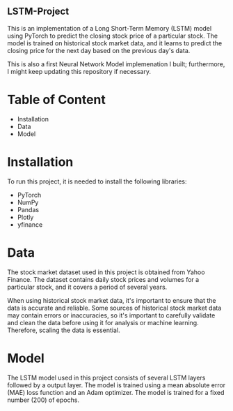 ## LSTM-Project
This is an implementation of a Long Short-Term Memory (LSTM) model using PyTorch to predict the closing stock price of a particular stock. The model is trained on historical stock market data, and it learns to predict the closing price for the next day based on the previous day's data.

This is also a first Neural Network Model implemenation I built; furthermore, I might keep updating this repository if necessary.
# Table of Content
  * Installation
  * Data
  * Model
# Installation
To run this project, it is needed to install the following libraries:
 * PyTorch
 * NumPy
 * Pandas
 * Plotly
 * yfinance
# Data 
The stock market dataset used in this project is obtained from Yahoo Finance. The dataset contains daily stock prices and volumes for a particular stock, and it covers a period of several years.

When using historical stock market data, it's important to ensure that the data is accurate and reliable. Some sources of historical stock market data may contain errors or inaccuracies, so it's important to carefully validate and clean the data before using it for analysis or machine learning. Therefore, scaling the data is essential.

# Model
The LSTM model used in this project consists of several LSTM layers followed by a output layer. The model is trained using a mean absolute error (MAE) loss function and an Adam optimizer. The model is trained for a fixed number (200) of epochs.
